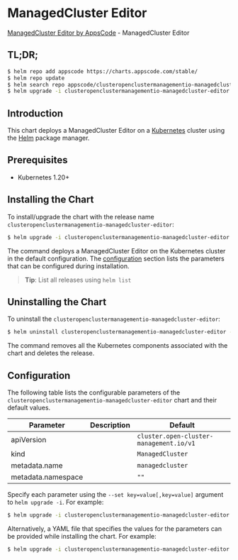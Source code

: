# ManagedCluster Editor

[ManagedCluster Editor by AppsCode](https://appscode.com) - ManagedCluster Editor

## TL;DR;

```bash
$ helm repo add appscode https://charts.appscode.com/stable/
$ helm repo update
$ helm search repo appscode/clusteropenclustermanagementio-managedcluster-editor --version=v0.21.0
$ helm upgrade -i clusteropenclustermanagementio-managedcluster-editor appscode/clusteropenclustermanagementio-managedcluster-editor -n default --create-namespace --version=v0.21.0
```

## Introduction

This chart deploys a ManagedCluster Editor on a [Kubernetes](http://kubernetes.io) cluster using the [Helm](https://helm.sh) package manager.

## Prerequisites

- Kubernetes 1.20+

## Installing the Chart

To install/upgrade the chart with the release name `clusteropenclustermanagementio-managedcluster-editor`:

```bash
$ helm upgrade -i clusteropenclustermanagementio-managedcluster-editor appscode/clusteropenclustermanagementio-managedcluster-editor -n default --create-namespace --version=v0.21.0
```

The command deploys a ManagedCluster Editor on the Kubernetes cluster in the default configuration. The [configuration](#configuration) section lists the parameters that can be configured during installation.

> **Tip**: List all releases using `helm list`

## Uninstalling the Chart

To uninstall the `clusteropenclustermanagementio-managedcluster-editor`:

```bash
$ helm uninstall clusteropenclustermanagementio-managedcluster-editor -n default
```

The command removes all the Kubernetes components associated with the chart and deletes the release.

## Configuration

The following table lists the configurable parameters of the `clusteropenclustermanagementio-managedcluster-editor` chart and their default values.

|     Parameter      | Description |                      Default                       |
|--------------------|-------------|----------------------------------------------------|
| apiVersion         |             | <code>cluster.open-cluster-management.io/v1</code> |
| kind               |             | <code>ManagedCluster</code>                        |
| metadata.name      |             | <code>managedcluster</code>                        |
| metadata.namespace |             | <code>""</code>                                    |


Specify each parameter using the `--set key=value[,key=value]` argument to `helm upgrade -i`. For example:

```bash
$ helm upgrade -i clusteropenclustermanagementio-managedcluster-editor appscode/clusteropenclustermanagementio-managedcluster-editor -n default --create-namespace --version=v0.21.0 --set apiVersion=cluster.open-cluster-management.io/v1
```

Alternatively, a YAML file that specifies the values for the parameters can be provided while
installing the chart. For example:

```bash
$ helm upgrade -i clusteropenclustermanagementio-managedcluster-editor appscode/clusteropenclustermanagementio-managedcluster-editor -n default --create-namespace --version=v0.21.0 --values values.yaml
```
